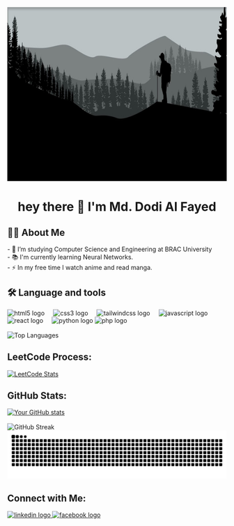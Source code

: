 <div align="center">
  <img height="400" width="100%" src="banner2.jpg"/>
</div>

<h1 align="center">hey there 👋 I'm Md. Dodi Al Fayed</h1>

## 👩‍💻  About Me

<p align="left">- 🔭 I’m studying Computer Science and Engineering at BRAC University <br>- 📚 I'm currently learning Neural Networks.<br>- ⚡ In my free time I watch anime and read manga.</p>

## 🛠 Language and tools

<div align="left">
  <img src="https://cdn.jsdelivr.net/gh/devicons/devicon/icons/html5/html5-original.svg" height="40" alt="html5 logo"  />
  <img width="12" />
  <img src="https://cdn.jsdelivr.net/gh/devicons/devicon/icons/css3/css3-original.svg" height="40" alt="css3 logo"  />
  <img width="12" />
  <img src="https://cdn.jsdelivr.net/gh/devicons/devicon/icons/tailwindcss/tailwindcss-original-wordmark.svg" height="40" alt="tailwindcss logo"  />
  <img width="12" />
  <img src="https://cdn.jsdelivr.net/gh/devicons/devicon/icons/javascript/javascript-original.svg" height="40" alt="javascript logo"  />
  <img width="12" />
  <img src="https://cdn.jsdelivr.net/gh/devicons/devicon/icons/react/react-original.svg" height="40" alt="react logo"  />
  <img width="12" />
  <img src="https://cdn.jsdelivr.net/gh/devicons/devicon/icons/python/python-original.svg" height="40" alt="python logo"  />
  <img src="https://cdn.jsdelivr.net/gh/devicons/devicon/icons/php/php-original.svg" height="40" alt="php logo"  />
</div>
<br>
<img src="https://github-readme-stats.vercel.app/api/top-langs/?username=mddaf&layout=compact&hide=html&theme=radical" alt="Top Languages" />


## LeetCode Process:

[![LeetCode Stats](https://leetcode-stats.vercel.app/api?username=mddaf&show_icons=true&theme=dark&hide=contribs,prs&count_private=true&include_all_commits=true)](https://leetcode.com/u/mddaf/)

## GitHub Stats:

<div align="left">
  <a href="https://github.com/anuraghazra/github-readme-stats">
    <img src="https://github-readme-stats.vercel.app/api?username=mddaf&show_icons=true&theme=radical" alt="Your GitHub stats" />
  </a>
</div>

<br>
<div align="left">
  <img src="https://github-readme-streak-stats.herokuapp.com/?user=mddaf&theme=radical" alt="GitHub Streak" />
</div>
<div align="left">
  <picture>
  <source media="(prefers-color-scheme: dark)" srcset="https://raw.githubusercontent.com/mddaf/mddaf/output/github-snake-dark.svg" />
  <source media="(prefers-color-scheme: light)" srcset="https://raw.githubusercontent.com/mddaf/mddaf/output/github-snake.svg" />
  <img alt="github-snake" src="https://raw.githubusercontent.com/mddaf/mddaf/output/github-snake.svg" />
</picture>
</div>

## Connect with Me:

<div>
  <a href="https://www.linkedin.com/in/mddaf/" target="_blank">
    <img src="https://img.shields.io/static/v1?message=LinkedIn&logo=linkedin&label=&color=0077B5&logoColor=white&labelColor=&style=for-the-badge" height="25" alt="linkedin logo"  />
  </a>
  <a href="https://web.facebook.com/md.dodi.al.fayed/" target="_blank">
    <img src="https://img.shields.io/static/v1?message=Facebook&logo=facebook&label=&color=1877F2&logoColor=white&labelColor=&style=for-the-badge" height="25" alt="facebook logo"  />
  </a>
</div>


